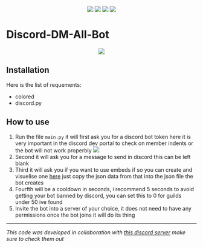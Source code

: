 <p align="center">
<img src=https://img.shields.io/github/issues/logicguy1/Denail-Of-Service?style=flat-square&logo=appveyor&color=informational />
<img src=https://img.shields.io/github/license/logicguy1/Denail-Of-Service?style=flat-square&logo=appveyor&color=informational />
<img src=https://img.shields.io/github/stars/logicguy1/Denail-Of-Service?style=flat-square&logo=appveyor&color=blue />
<img src=https://img.shields.io/github/forks/logicguy1/Denail-Of-Service?style=flat-square&logo=appveyor&color=blue />
</p>

# Discord-DM-All-Bot
<p align="center">
<img src="example1.png" />
</p>

## Installation
Here is the list of requements:
* colored
* discord.py

## How to use
1. Run the file `main.py` it will first ask you for a discord bot token here it is very important in the discord dev portal to check on member indents or the bot will not work properbly <img src="example2.png" />
2. Second it will ask you for a message to send in discord this can be left blank
3. Third it will ask you if you want to use embeds if so you can create and visuelise one [here](https://leovoel.github.io/embed-visualizer/) just copy the json data from that into the json file the bot creates
4. Fourfth will be a cooldown in seconds, i recommend 5 seconds to avoid getting your bot banned by discord, you can set this to 0 for guilds under 50 ive found
5. Invite the bot into a server of your choice, it does not need to have any permissions once the bot joins it will do its thing
---

*This code was developed in collaboration with [this discord server](https://discord.gg/AtpBtMUpHK) make sure to check them out*
